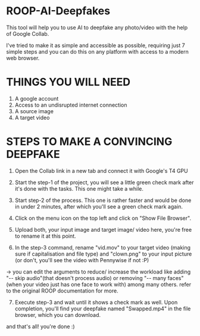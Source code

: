 # ROOP-AI-Deepfakes
This tool will help you to use AI to deepfake any photo/video with the help of Google Collab.

I've tried to make it as simple and accessible as possible, requiring just 7 simple steps and you can do this on any platform with access to a modern web browser.

# THINGS YOU WILL NEED
1. A google account
2. Access to an undisrupted internet connection
3. A source image
4. A target video

# STEPS TO MAKE A CONVINCING DEEPFAKE

1. Open the Collab link in a new tab and connect it with Google's T4 GPU

2. Start the step-1 of the project, you will see a little green check mark after it's done with the tasks. This one might take a while.

3. Start step-2 of the process. This one is rather faster and would be done in under 2 minutes, after which you'll see a green check mark again.

4. Click on the menu icon on the top left and click on "Show File Browser".

5. Upload both, your input image and target image/ video here, you're free to rename it at this point.

6. In the step-3 command, rename "vid.mov" to your target video (making sure if capitalisation and file type) and "clown.png" to your input picture (or don't, you'll see the video with Pennywise if not :P)

-> you can edit the arguments to reduce/ increase the workload like adding "-- skip audio"(that doesn't process audio) or removing "-- many faces"(when your video just has one face to work with) among many others. refer to the original ROOP documentation for more.

7. Execute step-3 and wait until it shows a check mark as well. Upon completion, you'll find your deepfake named "Swapped.mp4" in the file browser, which you can download.

and that's all! you're done :)




